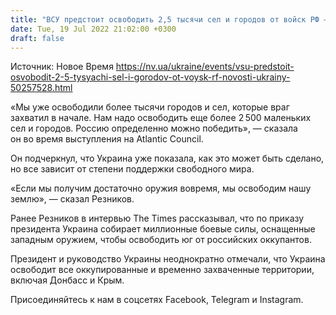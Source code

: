 ```yaml
---
title: "ВСУ предстоит освободить 2,5 тысячи сел и городов от войск РФ — Резников"
date: Tue, 19 Jul 2022 21:02:00 +0300
draft: false
---
```

Источник: Новое Время https://nv.ua/ukraine/events/vsu-predstoit-osvobodit-2-5-tysyachi-sel-i-gorodov-ot-voysk-rf-novosti-ukrainy-50257528.html


«Мы уже освободили более тысячи городов и сел, которые враг захватил в начале. Нам надо освободить еще более 2 500 маленьких сел и городов. Россию определенно можно победить», — сказала он во время выступления на Atlantic Council.



Он подчеркнул, что Украина уже показала, как это может быть сделано, но все зависит от степени поддержки свободного мира.

«Если мы получим достаточно оружия вовремя, мы освободим нашу землю», — сказал Резников.

Ранее Резников в интервью The Times рассказывал, что по приказу президента Украина собирает миллионные боевые силы, оснащенные западным оружием, чтобы освободить юг от российских оккупантов.

Президент и руководство Украины неоднократно отмечали, что Украина освободит все оккупированные и временно захваченные территории, включая Донбасс и Крым.

Присоединяйтесь к нам в соцсетях Facebook, Telegram и Instagram.

